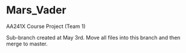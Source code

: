 # Mars_Vader
AA241X Course Project (Team 1)

Sub-branch created at May 3rd.
Move all files into this branch and then merge to master.
